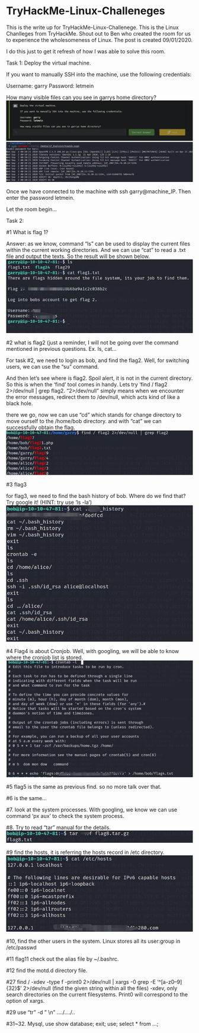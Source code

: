 # TryHackMe-Linux-Challeneges
This is the write up for TryHackMe-Linux-Challenege.
This is the Linux Chanlleges from TryHackMe. Shout out to Ben who created the room for us to experience the wholesomeness of Linux. The post is created 09/01/2020.

I do this just to get it refresh of how I was able to solve this room. 

Task 1: Deploy the virtual machine.

If you want to manually SSH into the machine, use the following credentials:

Username: garry
Password: letmein

How many visible files can you see in garrys home directory?
![t1.1](https://github.com/kiwids0220/TryHackMe-Linux-Challeneges/blob/master/t1.1.png)
![ssh](https://github.com/kiwids0220/TryHackMe-Linux-Challeneges/blob/master/ssh.png)



 

Once we have connected to the machine with ssh garry@machine_IP.  Then enter the password letmein. 

Let the room begin…

Task 2: 

#1 What is flag 1? 

Answer: as we know, command “ls” can be used to display the current files within the current working directories. And we can use “cat” to read a .txt file and output the texts. So the result will be shown below.
![linux](https://github.com/kiwids0220/TryHackMe-Linux-Challeneges/blob/master/t2.1.png)

#2 what is flag2 (just a reminder, I will not be going over the command mentioned in previous questions. Ex. ls, cat…

For task #2, we need to login as bob, and find the flag2. Well, for switching users, we can use the “su” command. 

And then let’s  see where is flag2. Spoil alert, it is not in the current directory. So this is when the ‘find’ tool comes in handy. Lets try ‘find  /  flag2 2>/dev/null | grep flag2. “2>/dev/null” simply means when we encounter the error messages, redirect them to /dev/null, which acts kind of like a black hole.

there we go, now we can use “cd” which stands for change directory to move ourself to the /home/bob directory. and with “cat” we can successfully obtain the flag.
![linux](https://github.com/kiwids0220/TryHackMe-Linux-Challeneges/blob/master/t2.2(2).png)

#3 flag3 

for flag3, we need to find the bash history of bob. Where do we find that? Try google it!  (HINT: try use ‘ls -la’) 
![linux](https://github.com/kiwids0220/TryHackMe-Linux-Challeneges/blob/master/t3.png)

#4  Flag4 is about Cronjob. Well, with googling, we will be able to know where the cronjob list is stored. 
![linux](https://github.com/kiwids0220/TryHackMe-Linux-Challeneges/blob/master/t4.png)

#5 flag5 is the same as previous find. so no more talk over that.

#6 is the same…

#7. look at the system processes. With googling, we know we can use command ‘px aux’ to check the system process.

#8. Try to read “tar” manual for the details. 
![linux-tar](https://github.com/kiwids0220/TryHackMe-Linux-Challeneges/blob/master/t8.png)

#9 find the hosts, it is referring the hosts record in /etc directory. 
![linux-hosts](https://github.com/kiwids0220/TryHackMe-Linux-Challeneges/blob/master/t9.png)

#10, find the other users in the system. Linux stores all its user:group in /etc/passwd

 

#11 flag11 check  out the alias file by ~/.bashrc.

#12 find the motd.d directory file. 

#27 find / -xdev -type f -print0 2>/dev/null | xargs -0 grep -E ‘^[a-z0–9]{32}$’ 2>/dev/null (find the given string within all the files) -xdev, only search directories on the current filesystems. Print0 will correspond to the option of xargs.

#29 use “tr” -d ” \n” …./…./..

 

#31~32. Mysql, use show database;  exit; use; select * from …;

 
